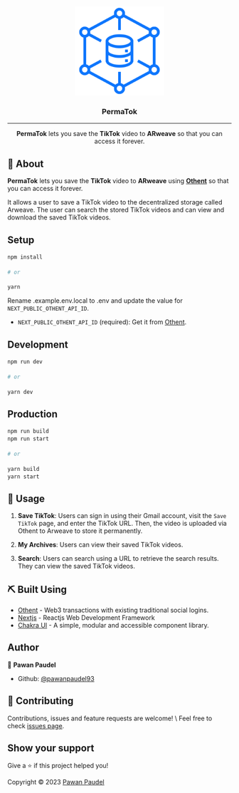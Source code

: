 <p align="center">
  <a href="" rel="noopener"><img width=200px height=200px src="public/logo.svg" alt="PermaTok"></a>
</p>

<h3 align="center">PermaTok</h3>

---

<p align="center"><b>PermaTok</b> lets you save the <b>TikTok</b> video to <b>ARweave</b> so that you can access it forever.
</p>

## 🧐 About

**PermaTok** lets you save the **TikTok** video to **ARweave** using **[Othent](https://othent.io/ 'Othent')** so that you can access it forever.

It allows a user to save a TikTok video to the decentralized storage called Arweave. The user can search the stored TikTok videos and can view and download the saved TikTok videos.

## Setup

```sh
npm install

# or

yarn
```

Rename .example.env.local to .env and update the value for `NEXT_PUBLIC_OTHENT_API_ID`.

- `NEXT_PUBLIC_OTHENT_API_ID` (required): Get it from [Othent](https://othent.io).

## Development

```sh
npm run dev

# or

yarn dev
```

## Production

```sh
npm run build
npm run start

# or

yarn build
yarn start
```

## 🎈 Usage

1. **Save TikTok**: Users can sign in using their Gmail account, visit the `Save TikTok` page, and enter the TikTok URL. Then, the video is uploaded via Othent to Arweave to store it permanently.

2. **My Archives**: Users can view their saved TikTok videos.

3. **Search**: Users can search using a URL to retrieve the search results. They can view the saved TikTok videos.

## ⛏️ Built Using

- [Othent](https://othent.io) - Web3 transactions with existing traditional social logins.
- [Nextjs](https://nextjs.org/) - Reactjs Web Development Framework
- [Chakra UI](https://chakra-ui.com/) - A simple, modular and accessible component library.

## Author

👤 **Pawan Paudel**

- Github: [@pawanpaudel93](https://github.com/pawanpaudel93)

## 🤝 Contributing

Contributions, issues and feature requests are welcome! \ Feel free to check [issues page](https://github.com/pawanpaudel93/permatok/issues).

## Show your support

Give a ⭐️ if this project helped you!

Copyright © 2023 [Pawan Paudel](https://github.com/pawanpaudel93)
